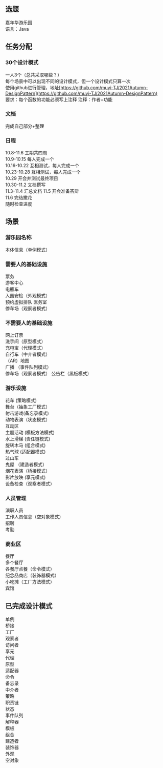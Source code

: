 ## 选题
  嘉年华游乐园  
  语言：Java

## 任务分配
### 30个设计模式
  一人3个（总共采取哪些？）  
  每个场景中可以出现不同的设计模式，但一个设计模式只算一次  
  使用github进行管理，地址[https://github.com/muyi-TJ/2021Autumn-DesignPattern](https://github.com/muyi-TJ/2021Autumn-DesignPattern)  
  要求：每个函数的功能必须写上注释
  注释：作者+功能
### 文档
  完成自己部分+整理

### 日程
  10.8-11.6 工期共四周  
  10.9-10.15 每人完成一个  
  10.16-10.22 互相测试，每人完成一个  
  10.23-10.28 互相测试，每人完成一个  
  10.29 开会并测试最终项目  
  10.30-11.2 文档撰写  
  11.3-11.4 汇总文档
  11.5 开会准备答辩  
  11.6 完结撒花  
  随时检查进度
## 场景
### 游乐园名称
  
  本体信息（单例模式）

### 需要人的基础设施
  票务  
  游客中心  
  电瓶车  
  入园安检（外观模式）  
  预约虚拟排队
  医务室  
  停车场（观察者模式）
  
### 不需要人的基础设施
  网上订票  
  洗手间（原型模式）  
  充电宝（代理模式）  
  自行车（中介者模式）  
  （AR）地图  
  广播  （事件队列模式）  
  停车场（观察者模式）
  公告栏（黑板模式）


### 游乐设施
  花车 (策略模式)   
  舞台（抽象工厂模式）  
  射击游戏(备忘录模式)   
  动物表演（状态模式）  
  互动区   
  主题活动 (模板方法模式)  
  水上滑梯  (责任链模式)  
  旋转木马  (组合模式)  
  热气球 (适配器模式)   
  过山车  
  鬼屋 （建造者模式）  
  烟花表演（桥接模式）  
  影片放映 (享元模式)  
  设备检查（观察者模式）
  
### 人员管理
  演职人员  
  工作人员信息（空对象模式）  
  招聘  
  考勤  
  
  
### 商业区
  餐厅  
  多个餐厅  
  各餐厅点餐（命令模式）  
  纪念品商店（装饰器模式）  
  小吃摊（工厂方法模式）  
  宾馆  
  
## 已完成设计模式
单例  
桥接  
工厂  
观察者  
访问者  
享元  
代理  
原型  
适配器  
命令  
备忘录  
中介者   
策略  
职责链  
状态  
事件队列  
解释器  
模板  
组合  
建造者  
装饰器  
外观  
空对象  